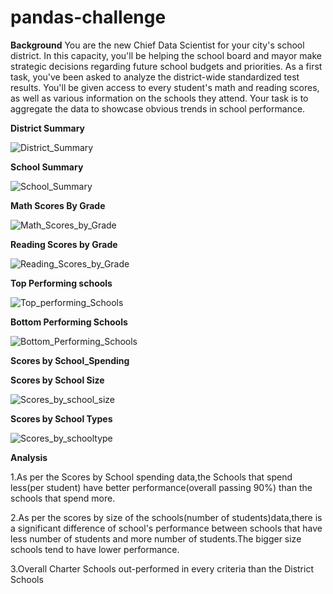 # pandas-challenge
**Background**
You are the new Chief Data Scientist for your city's school district. In this capacity, you'll be helping the school board and mayor make strategic decisions regarding future school budgets and priorities.
As a first task, you've been asked to analyze the district-wide standardized test results. You'll be given access to every student's math and reading scores, as well as various information on the schools they attend. Your task is to aggregate the data to showcase obvious trends in school performance.


**District Summary**

![District_Summary](https://user-images.githubusercontent.com/112193116/194684927-a24012ef-0a7a-4032-a841-90915945111e.png)

**School Summary**

![School_Summary](https://user-images.githubusercontent.com/112193116/194684931-93ea18cf-5dab-497e-ac43-458f43549cae.png)

**Math Scores By Grade**

![Math_Scores_by_Grade](https://user-images.githubusercontent.com/112193116/194684928-f36a2375-d318-47ec-83eb-917b1703df7e.png)

**Reading Scores by Grade**

![Reading_Scores_by_Grade](https://user-images.githubusercontent.com/112193116/194684929-4dbf42c0-0deb-4789-a4fb-c49597191f50.png)

**Top Performing schools**

![Top_performing_Schools](https://user-images.githubusercontent.com/112193116/194684935-22f0ab4f-aae1-49c0-8eea-7dbf1c4d720c.png)

**Bottom Performing Schools**

![Bottom_Performing_Schools](https://user-images.githubusercontent.com/112193116/194684926-a4e34748-870c-4f6d-a8ca-6fd5a67db541.png)

**Scores by School_Spending**



**Scores by School Size**

![Scores_by_school_size](https://user-images.githubusercontent.com/112193116/194684933-8b24ec65-e8cc-4dc4-95c3-ca0c4e5d8f16.png)

**Scores by School Types**

![Scores_by_schooltype](https://user-images.githubusercontent.com/112193116/194684934-b9c81bc3-604b-407f-a77d-85ce799b5cc0.png)

**Analysis**

1.As per the Scores by School spending data,the Schools that spend less(per student) have better performance(overall passing 90%) than the schools that spend more.

2.As per the scores by size of the schools(number of students)data,there is a significant difference of school's performance between schools that have less number of students and more number of students.The bigger size schools tend to have lower performance.

3.Overall Charter Schools out-performed in every criteria than the District Schools
